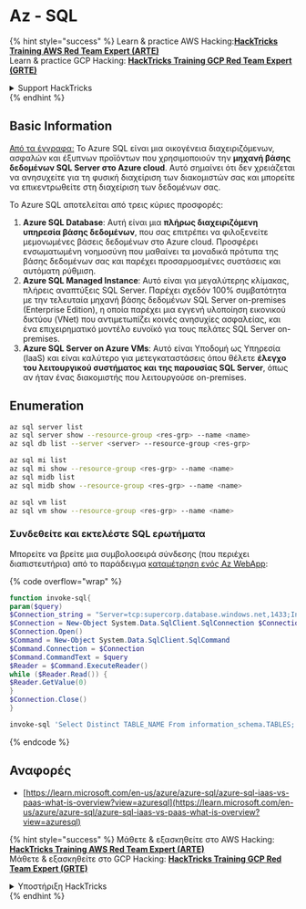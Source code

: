 # Az - SQL

{% hint style="success" %}
Learn & practice AWS Hacking:<img src="../../../.gitbook/assets/image (1) (1) (1) (1).png" alt="" data-size="line">[**HackTricks Training AWS Red Team Expert (ARTE)**](https://training.hacktricks.xyz/courses/arte)<img src="../../../.gitbook/assets/image (1) (1) (1) (1).png" alt="" data-size="line">\
Learn & practice GCP Hacking: <img src="../../../.gitbook/assets/image (2) (1).png" alt="" data-size="line">[**HackTricks Training GCP Red Team Expert (GRTE)**<img src="../../../.gitbook/assets/image (2) (1).png" alt="" data-size="line">](https://training.hacktricks.xyz/courses/grte)

<details>

<summary>Support HackTricks</summary>

* Check the [**subscription plans**](https://github.com/sponsors/carlospolop)!
* **Join the** 💬 [**Discord group**](https://discord.gg/hRep4RUj7f) or the [**telegram group**](https://t.me/peass) or **follow** us on **Twitter** 🐦 [**@hacktricks\_live**](https://twitter.com/hacktricks_live)**.**
* **Share hacking tricks by submitting PRs to the** [**HackTricks**](https://github.com/carlospolop/hacktricks) and [**HackTricks Cloud**](https://github.com/carlospolop/hacktricks-cloud) github repos.

</details>
{% endhint %}

## Basic Information

[Από τα έγγραφα:](https://learn.microsoft.com/en-us/azure/azure-sql/azure-sql-iaas-vs-paas-what-is-overview) Το Azure SQL είναι μια οικογένεια διαχειριζόμενων, ασφαλών και έξυπνων προϊόντων που χρησιμοποιούν την **μηχανή βάσης δεδομένων SQL Server στο Azure cloud**. Αυτό σημαίνει ότι δεν χρειάζεται να ανησυχείτε για τη φυσική διαχείριση των διακομιστών σας και μπορείτε να επικεντρωθείτε στη διαχείριση των δεδομένων σας.

Το Azure SQL αποτελείται από τρεις κύριες προσφορές:

1. **Azure SQL Database**: Αυτή είναι μια **πλήρως διαχειριζόμενη υπηρεσία βάσης δεδομένων**, που σας επιτρέπει να φιλοξενείτε μεμονωμένες βάσεις δεδομένων στο Azure cloud. Προσφέρει ενσωματωμένη νοημοσύνη που μαθαίνει τα μοναδικά πρότυπα της βάσης δεδομένων σας και παρέχει προσαρμοσμένες συστάσεις και αυτόματη ρύθμιση.
2. **Azure SQL Managed Instance**: Αυτό είναι για μεγαλύτερης κλίμακας, πλήρεις αναπτύξεις SQL Server. Παρέχει σχεδόν 100% συμβατότητα με την τελευταία μηχανή βάσης δεδομένων SQL Server on-premises (Enterprise Edition), η οποία παρέχει μια εγγενή υλοποίηση εικονικού δικτύου (VNet) που αντιμετωπίζει κοινές ανησυχίες ασφαλείας, και ένα επιχειρηματικό μοντέλο ευνοϊκό για τους πελάτες SQL Server on-premises.
3. **Azure SQL Server on Azure VMs**: Αυτό είναι Υποδομή ως Υπηρεσία (IaaS) και είναι καλύτερο για μετεγκαταστάσεις όπου θέλετε **έλεγχο του λειτουργικού συστήματος και της παρουσίας SQL Server**, όπως αν ήταν ένας διακομιστής που λειτουργούσε on-premises.

## Enumeration
```bash
az sql server list
az sql server show --resource-group <res-grp> --name <name>
az sql db list --server <server> --resource-group <res-grp>

az sql mi list
az sql mi show --resource-group <res-grp> --name <name>
az sql midb list
az sql midb show --resource-group <res-grp> --name <name>

az sql vm list
az sql vm show --resource-group <res-grp> --name <name>
```
### Συνδεθείτε και εκτελέστε SQL ερωτήματα

Μπορείτε να βρείτε μια συμβολοσειρά σύνδεσης (που περιέχει διαπιστευτήρια) από το παράδειγμα [καταμέτρηση ενός Az WebApp](az-azure-app-service.md):

{% code overflow="wrap" %}
```powershell
function invoke-sql{
param($query)
$Connection_string = "Server=tcp:supercorp.database.windows.net,1433;Initial Catalog=flag;Persist Security Info=False;User ID=db_read;Password=gAegH!324fAG!#1fht;MultipleActiveResultSets=False;Encrypt=True;TrustServerCertificate=False;Connection Timeout=30;"
$Connection = New-Object System.Data.SqlClient.SqlConnection $Connection_string
$Connection.Open()
$Command = New-Object System.Data.SqlClient.SqlCommand
$Command.Connection = $Connection
$Command.CommandText = $query
$Reader = $Command.ExecuteReader()
while ($Reader.Read()) {
$Reader.GetValue(0)
}
$Connection.Close()
}

invoke-sql 'Select Distinct TABLE_NAME From information_schema.TABLES;'
```
{% endcode %}

## Αναφορές

* [https://learn.microsoft.com/en-us/azure/azure-sql/azure-sql-iaas-vs-paas-what-is-overview?view=azuresql](https://learn.microsoft.com/en-us/azure/azure-sql/azure-sql-iaas-vs-paas-what-is-overview?view=azuresql)

{% hint style="success" %}
Μάθετε & εξασκηθείτε στο AWS Hacking:<img src="../../../.gitbook/assets/image (1) (1) (1) (1).png" alt="" data-size="line">[**HackTricks Training AWS Red Team Expert (ARTE)**](https://training.hacktricks.xyz/courses/arte)<img src="../../../.gitbook/assets/image (1) (1) (1) (1).png" alt="" data-size="line">\
Μάθετε & εξασκηθείτε στο GCP Hacking: <img src="../../../.gitbook/assets/image (2) (1).png" alt="" data-size="line">[**HackTricks Training GCP Red Team Expert (GRTE)**<img src="../../../.gitbook/assets/image (2) (1).png" alt="" data-size="line">](https://training.hacktricks.xyz/courses/grte)

<details>

<summary>Υποστήριξη HackTricks</summary>

* Ελέγξτε τα [**σχέδια συνδρομής**](https://github.com/sponsors/carlospolop)!
* **Εγγραφείτε στην** 💬 [**ομάδα Discord**](https://discord.gg/hRep4RUj7f) ή στην [**ομάδα telegram**](https://t.me/peass) ή **ακολουθήστε** μας στο **Twitter** 🐦 [**@hacktricks\_live**](https://twitter.com/hacktricks_live)**.**
* **Μοιραστείτε κόλπα hacking υποβάλλοντας PRs στα** [**HackTricks**](https://github.com/carlospolop/hacktricks) και [**HackTricks Cloud**](https://github.com/carlospolop/hacktricks-cloud) github repos.

</details>
{% endhint %}

